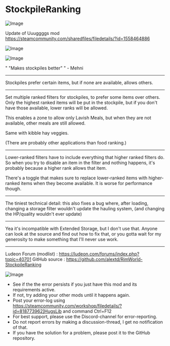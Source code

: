 # StockpileRanking

![Image](https://i.imgur.com/buuPQel.png)

Update of Uuuggggs mod
https://steamcommunity.com/sharedfiles/filedetails/?id=1558464886

![Image](https://i.imgur.com/CN9Rs5X.png)

	
![Image](https://i.imgur.com/Z4GOv8H.png)

" "Makes stockpiles better" " - Mehni

--- 

Stockpiles prefer certain items, but if none are available, allows others.

---

Set multiple ranked filters for stockpiles, to prefer some items over others. Only the highest ranked items will be put in the stockpile, but if you don't have those available, lower ranks will be allowed.

This enables a zone to allow only Lavish Meals, but when they are not available, other meals are still allowed.

Same with kibble  hay  veggies.

(There are probably other applications than food ranking.)

---

Lower-ranked filters have to include everything that higher ranked filters do. So when you try to disable an item in the filter and nothing happens, it's probably because a higher rank allows that item.

There's a toggle that makes sure to replace lower-ranked items with higher-ranked items when they become available. It is worse for performance though.

---

The tiniest technical detail: this also fixes a bug where, after loading, changing a storage filter wouldn't update the hauling system, (and changing the HP/quality wouldn't ever update)

---

Yea it's incompatible with Extended Storage, but I don't use that. Anyone can look at the source and find out how to fix that, or you gotta wait for my generosity to make something that I'll never use work.

---

Ludeon Forum (modlist) : https://ludeon.com/forums/index.php?topic=40701
GitHub source : https://github.com/alextd/RimWorld-StockpileRanking

![Image](https://i.imgur.com/PwoNOj4.png)



-  See if the the error persists if you just have this mod and its requirements active.
-  If not, try adding your other mods until it happens again.
-  Post your error-log using https://steamcommunity.com/workshop/filedetails/?id=818773962]HugsLib and command Ctrl+F12
-  For best support, please use the Discord-channel for error-reporting.
-  Do not report errors by making a discussion-thread, I get no notification of that.
-  If you have the solution for a problem, please post it to the GitHub repository.



